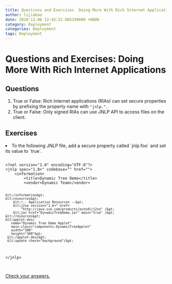 ```yaml
---
title: Questions and Exercises  Doing More With Rich Internet Applications
author: lijiabao
date: 2020-12-06 12:43:52.005299000 +0800
category: Deployment
categories: Deployment
tags: Deployment
---
```


# Questions and Exercises: Doing More With Rich Internet Applications

## Questions

1. True or False: Rich Internet applications (RIAs) can set secure properties by prefixing the property name with `"jnlp."`.
1. True or False: Only signed RIAs can use JNLP API to access files on the client.

## Exercises

<li>To the following JNLP file, add a secure property called `jnlp.foo` and set its value to `true`.
<pre><code>
&lt;?xml version="1.0" encoding="UTF-8"?&gt;
&lt;jnlp spec="1.0+" codebase="" href=""&gt;
    &lt;information&gt;
        &lt;title&gt;Dynamic Tree Demo&lt;/title&gt;
        &lt;vendor&gt;Dynamic Team&lt;/vendor&gt;

    &lt;/information&gt;
    &lt;resources&gt;
        &lt;!-- Application Resources --&gt;
        &lt;j2se version="1.6+" href=
            "http://java.sun.com/products/autodl/j2se" /&gt;
        &lt;jar href="DynamicTreeDemo.jar" main="true" /&gt;
    &lt;/resources&gt;
    &lt;applet-desc 
       name="Dynamic Tree Demo Applet"
       main-class="components.DynamicTreeApplet"
       width="300"
       height="300"&gt;
     &lt;/applet-desc&gt;
     &lt;update check="background"/&gt;
&lt;/jnlp&gt;                           
</code></pre>
</li>


[Check your answers.](answers.html)

